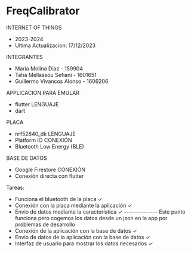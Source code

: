 # FreqCalibrator
INTERNET OF THINGS
- 2023-2024
- Ultima Actualizacion: 17/12/2023

INTEGRANTES
- María Molina Díaz - 159904
- Taha Mellassou Sefiani - 1601651
- Guillermo Vivancos Alonso - 1606206

APPLICACION PARA EMULAR
- flutter
LENGUAJE
- dart

PLACA
- nrf52840_dk
LENGUAJE
- Platform IO
CONEXIÓN
- Bluetooth Low Energy (BLE)

BASE DE DATOS
- Google Firestore
CONEXIÓN
- Conexión directa con flutter


Tareas:
- Funciona el bluetooth de la placa ✓
- Conexión con la placa mediante la aplicación ✓
- Envio de datos mediante la característica ✓  -------------- Este punto funciona pero cogemos los datos desde un json en la app por problemas de desarrollo
- Conexión de la aplicación con la base de datos ✓
- Envio de datos de la aplicación con la base de datos ✓
- Interfaz de usuario para mostrar los datos necesarios ✓



